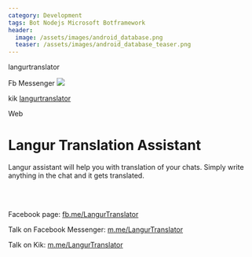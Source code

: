 ```yaml
---
category: Development
tags: Bot Nodejs Microsoft Botframework
header:
  image: /assets/images/android_database.png
  teaser: /assets/images/android_database_teaser.png  
---
```


langurtranslator

Fb Messenger
<a href='https://www.messenger.com/t/2053091328235574'><img src='https://facebook.botframework.com/Content/MessageUs.png'></a>

kik
<a href='https://bots.kik.com/#/langurtranslator'>langurtranslator</a>

Web
<h1>Langur Translation Assistant</h1>
	<p>Langur assistant will help you with translation of your chats. Simply write anything in the chat and it gets translated.</p>
	<br /> <br />
    <p>Facebook page: <a href="https://fb.me/LangurTranslator">fb.me/LangurTranslator</a></p>
	<p>Talk on Facebook Messenger: <a href="http://m.me/LangurTranslator">m.me/LangurTranslator</a></p>
	<p>Talk on Kik: <a href="http://m.me/LangurTranslator">m.me/LangurTranslator</a></p>
